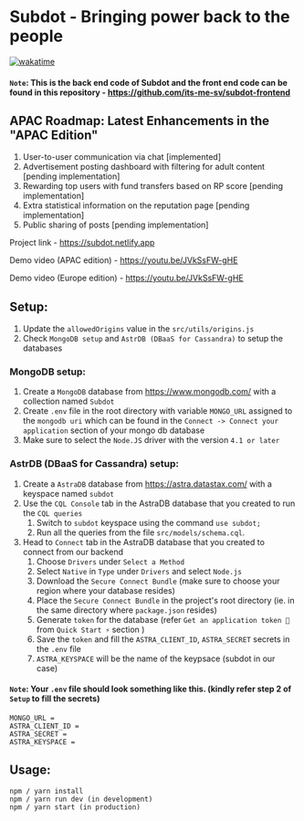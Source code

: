 # Subdot - Bringing power back to the people

[![wakatime](https://wakatime.com/badge/user/77078a50-96cc-4da2-b32c-08e468259a40/project/59a3cf80-d249-41dd-bcc6-f988e1517d3f.svg)](https://wakatime.com/badge/user/77078a50-96cc-4da2-b32c-08e468259a40/project/59a3cf80-d249-41dd-bcc6-f988e1517d3f)

#### `Note`: This is the back end code of Subdot and the front end code can be found in this repository - https://github.com/its-me-sv/subdot-frontend

## APAC Roadmap: Latest Enhancements in the "APAC Edition"
1. User-to-user communication via chat [implemented]
2. Advertisement posting dashboard with filtering for adult content [pending implementation]
3. Rewarding top users with fund transfers based on RP score [pending implementation]
4. Extra statistical information on the reputation page [pending implementation]
5. Public sharing of posts [pending implementation]

Project link - https://subdot.netlify.app

Demo video (APAC edition) - https://youtu.be/JVkSsFW-gHE

Demo video (Europe edition) - https://youtu.be/JVkSsFW-gHE

## Setup:
1. Update the `allowedOrigins` value in the `src/utils/origins.js`
2. Check `MongoDB setup` and `AstrDB (DBaaS for Cassandra)` to setup the databases
### MongoDB setup:
1. Create a `MongoDB` database from https://www.mongodb.com/ with a collection named `Subdot`
2. Create `.env` file in the root directory with variable `MONGO_URL` assigned to the `mongodb uri` which can be found in the `Connect -> Connect your application` section of your mongo db database
3. Make sure to select the `Node.JS` driver with the version `4.1 or later`
### AstrDB (DBaaS for Cassandra) setup:
1. Create a `AstraDB` database from https://astra.datastax.com/ with a keyspace named `subdot`
2. Use the `CQL Console` tab in the AstraDB database that you created to run the `CQL queries`
    1. Switch to `subdot` keyspace using the command `use subdot;`
    2. Run all the queries from the file `src/models/schema.cql`.
3. Head to `Connect` tab in the AstraDB database that you created to connect from our backend
    1. Choose `Drivers` under `Select a Method`
    2. Select `Native` in `Type` under `Drivers` and select `Node.js`
    3. Download the `Secure Connect Bundle` (make sure to choose your region where your database resides)
    4. Place the `Secure Connect Bundle` in the project's root directory (ie. in the same directory where `package.json` resides)
    5. Generate `token` for the database (refer `Get an application token 🔑` from  `Quick Start ⚡` section  )
    6. Save the `token` and fill the `ASTRA_CLIENT_ID`, `ASTRA_SECRET` secrets in the `.env` file
    7. `ASTRA_KEYSPACE` will be the name of the keypsace (subdot in our case)

#### `Note`: Your `.env` file should look something like this. (kindly refer step 2 of `Setup` to fill the secrets)
```
MONGO_URL =
ASTRA_CLIENT_ID = 
ASTRA_SECRET = 
ASTRA_KEYSPACE = 
```

## Usage:
```
npm / yarn install
npm / yarn run dev (in development)
npm / yarn start (in production)
```